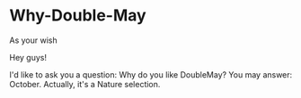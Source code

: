 # Why-Double-May
As your wish

Hey guys!

I'd like to ask you a question: Why do you like DoubleMay?
You may answer: October.
Actually, it's a Nature selection.
